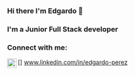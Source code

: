 ### Hi there I'm Edgardo 👋

### I'm a Junior Full Stack developer

### Connect with me: 
[<img align="left" alt="rafapuerta | LinkedIn" width="22px" src="https://cdn.jsdelivr.net/npm/simple-icons@v3/icons/linkedin.svg" />] www.linkedin.com/in/edgardo-perez


<!--
**e-perez-k/e-perez-k** is a ✨ _special_ ✨ repository because its `README.md` (this file) appears on your GitHub profile.

Here are some ideas to get you started:

- 🔭 I’m currently working on ...
- 🌱 I’m currently learning ...
- 👯 I’m looking to collaborate on ...
- 🤔 I’m looking for help with ...
- 💬 Ask me about ...
- 📫 How to reach me: ...
- 😄 Pronouns: ...
- ⚡ Fun fact: ...
-->
